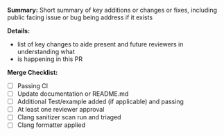 **Summary:**
    Short summary of key additions or changes or fixes, including public facing issue
    or bug being address if it exists

**Details:**
    
 - list of key changes to aide present and future reviewers in understanding what
 - is happening in this PR

**Merge Checklist:**

 - [ ] Passing CI
 - [ ] Update documentation or README.md
 - [ ] Additional Test/example added (if applicable) and passing
 - [ ] At least one reviewer approval
 - [ ] Clang sanitizer scan run and triaged
 - [ ] Clang formatter applied
